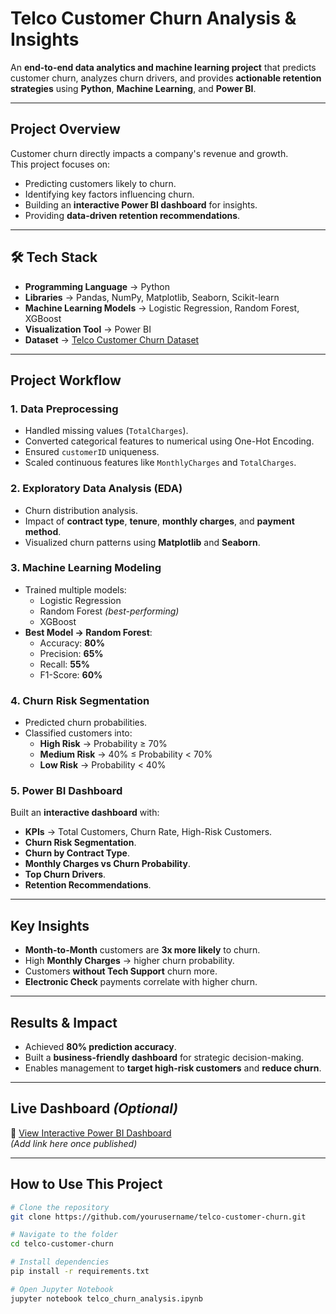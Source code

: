 # Telco Customer Churn Analysis & Insights 

An **end-to-end data analytics and machine learning project** that predicts customer churn, analyzes churn drivers, and provides **actionable retention strategies** using **Python**, **Machine Learning**, and **Power BI**.

---

##  Project Overview  
Customer churn directly impacts a company's revenue and growth.  
This project focuses on:
- Predicting customers likely to churn.
- Identifying key factors influencing churn.
- Building an **interactive Power BI dashboard** for insights.
- Providing **data-driven retention recommendations**.

---

## 🛠 Tech Stack
- **Programming Language** → Python 
- **Libraries** → Pandas, NumPy, Matplotlib, Seaborn, Scikit-learn  
- **Machine Learning Models** → Logistic Regression, Random Forest, XGBoost  
- **Visualization Tool** → Power BI  
- **Dataset** → [Telco Customer Churn Dataset](https://www.kaggle.com/blastchar/telco-customer-churn)


---

##  Project Workflow

### **1. Data Preprocessing**
- Handled missing values (`TotalCharges`).
- Converted categorical features to numerical using One-Hot Encoding.
- Ensured `customerID` uniqueness.
- Scaled continuous features like `MonthlyCharges` and `TotalCharges`.

### **2. Exploratory Data Analysis (EDA)**
- Churn distribution analysis.
- Impact of **contract type**, **tenure**, **monthly charges**, and **payment method**.
- Visualized churn patterns using **Matplotlib** and **Seaborn**.

### **3. Machine Learning Modeling**
- Trained multiple models:
    - Logistic Regression
    - Random Forest  *(best-performing)*
    - XGBoost
- **Best Model → Random Forest**:
    - Accuracy: **80%**
    - Precision: **65%**
    - Recall: **55%**
    - F1-Score: **60%**

### **4. Churn Risk Segmentation**
- Predicted churn probabilities.
- Classified customers into:
    - **High Risk** → Probability ≥ 70%
    - **Medium Risk** → 40% ≤ Probability < 70%
    - **Low Risk** → Probability < 40%

### **5. Power BI Dashboard**
Built an **interactive dashboard** with:
- **KPIs** → Total Customers, Churn Rate, High-Risk Customers.
- **Churn Risk Segmentation**.
- **Churn by Contract Type**.
- **Monthly Charges vs Churn Probability**.
- **Top Churn Drivers**.
- **Retention Recommendations**.

---

##  Key Insights
- **Month-to-Month** customers are **3x more likely** to churn.
- High **Monthly Charges** → higher churn probability.
- Customers **without Tech Support** churn more.
- **Electronic Check** payments correlate with higher churn.

---

##  Results & Impact
- Achieved **80% prediction accuracy**.
- Built a **business-friendly dashboard** for strategic decision-making.
- Enables management to **target high-risk customers** and **reduce churn**.

---

##  Live Dashboard *(Optional)*
🔗 [View Interactive Power BI Dashboard](#)  
*(Add link here once published)*

---

##  How to Use This Project
```bash
# Clone the repository
git clone https://github.com/yourusername/telco-customer-churn.git

# Navigate to the folder
cd telco-customer-churn

# Install dependencies
pip install -r requirements.txt

# Open Jupyter Notebook
jupyter notebook telco_churn_analysis.ipynb
